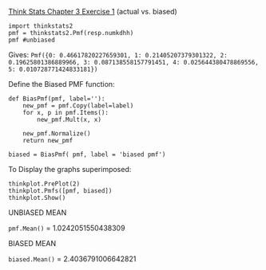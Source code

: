 [Think Stats Chapter 3 Exercise 1](http://greenteapress.com/thinkstats2/html/thinkstats2004.html#toc31) (actual vs. biased)

```
import thinkstats2
pmf = thinkstats2.Pmf(resp.numkdhh)
pmf #unbiased 
```

Gives: `Pmf({0: 0.46617820227659301, 1: 0.21405207379301322, 2: 0.19625801386889966, 3: 0.087138558157791451, 4: 0.025644380478869556, 5: 0.010728771424833181})`

Define the Biased PMF function:
```
def BiasPmf(pmf, label=''):
    new_pmf = pmf.Copy(label=label)
    for x, p in pmf.Items():
        new_pmf.Mult(x, x)
        
    new_pmf.Normalize()
    return new_pmf
```
`biased = BiasPmf( pmf, label = 'biased pmf')`

To Display the graphs superimposed:

```
thinkplot.PrePlot(2)
thinkplot.Pmfs([pmf, biased])
thinkplot.Show()
```
UNBIASED MEAN

`pmf.Mean()` = 1.0242051550438309

BIASED MEAN

`biased.Mean()` = 2.4036791006642821
